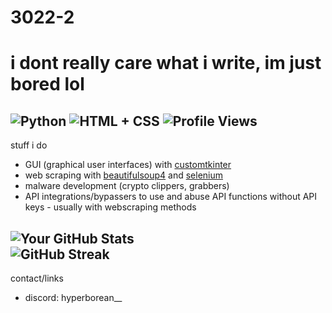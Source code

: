# 3022-2
# i dont really care what i write, im just bored lol
![Python](https://img.shields.io/badge/Python-Intermediate-blue)
![HTML + CSS](https://img.shields.io/badge/HTML%20%2B%20CSS-Beginner%2FIntermediate-blue)
![Profile Views](https://komarev.com/ghpvc/?username=3022-2)  
-
stuff i do
- GUI (graphical user interfaces) with [customtkinter](https://pypi.org/project/customtkinter/0.3/)
- web scraping with [beautifulsoup4](https://pypi.org/project/beautifulsoup4/) and [selenium](https://pypi.org/project/selenium/)
- malware development (crypto clippers, grabbers)
- API integrations/bypassers to use and abuse API functions without API keys - usually with webscraping methods

![Your GitHub Stats](https://github-readme-stats.vercel.app/api?username=3022-2&show_icons=true)  
![GitHub Streak](https://github-readme-streak-stats.herokuapp.com/?user=3022-2)
---
contact/links
- discord: hyperborean__
